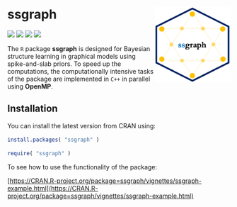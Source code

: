 # **ssgraph** <a href='https://CRAN.R-project.org/package=ssgraph'><img src='man/figures/logo-ssgraph.png' align="right" height="170" /></a>

![](https://www.r-pkg.org/badges/version/ssgraph) 
![](https://www.r-pkg.org/badges/last-release/ssgraph) 
![](https://cranlogs.r-pkg.org/badges/ssgraph) 
![](https://cranlogs.r-pkg.org/badges/grand-total/ssgraph) 

The `R` package **ssgraph** is designed for Bayesian structure learning in graphical models using spike-and-slab priors. To speed up the computations, the computationally intensive tasks of the package are implemented in `C++` in parallel using **OpenMP**. 

## Installation

You can install the latest version from CRAN using:

``` r
install.packages( "ssgraph" )
```

``` r
require( "ssgraph" )
```

To see how to use the functionality of the package:

[https://CRAN.R-project.org/package=ssgraph/vignettes/ssgraph-example.html](https://CRAN.R-project.org/package=ssgraph/vignettes/ssgraph-example.html)
